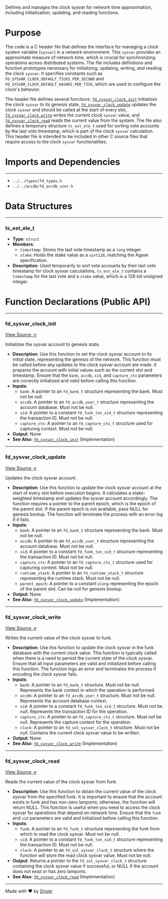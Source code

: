 <!--------------------------------------------------------------------------------->
<!-- IMPORTANT: This file is auto-generated by Driver (https://driver.ai). -------->
<!-- Manual edits may be overwritten on future commits. --------------------------->
<!--------------------------------------------------------------------------------->

Defines and manages the clock sysvar for network time approximation, including initialization, updating, and reading functions.

# Purpose
The code is a C header file that defines the interface for managing a clock system variable (`sysvar`) in a network environment. This `sysvar` provides an approximate measure of network time, which is crucial for synchronizing operations across distributed systems. The file includes definitions and function prototypes necessary for initializing, updating, writing, and reading the clock `sysvar`. It specifies constants such as `FD_SYSVAR_CLOCK_DEFAULT_TICKS_PER_SECOND` and `FD_SYSVAR_CLOCK_DEFAULT_HASHES_PER_TICK`, which are used to configure the clock's behavior.

The header file defines several functions: [`fd_sysvar_clock_init`](<#fd_sysvar_clock_init>) initializes the clock `sysvar` to its genesis state, [`fd_sysvar_clock_update`](<#fd_sysvar_clock_update>) updates the clock `sysvar` and should be called at the start of every slot, [`fd_sysvar_clock_write`](<#fd_sysvar_clock_write>) writes the current clock `sysvar` value, and [`fd_sysvar_clock_read`](<#fd_sysvar_clock_read>) reads the current value from the system. The file also defines a temporary structure `ts_est_ele_t` used for sorting vote accounts by the last vote timestamp, which is part of the clock `sysvar` calculation. This header file is intended to be included in other C source files that require access to the clock `sysvar` functionalities.
# Imports and Dependencies

---
- `../../types/fd_types.h`
- `../../accdb/fd_accdb_user.h`


# Data Structures

---
### ts\_est\_ele\_t
- **Type**: ``struct``
- **Members**:
    - ``timestamp``: Stores the last vote timestamp as a `long` integer.
    - ``stake``: Holds the stake value as a `uint128`, matching the Agave specification.
- **Description**: Used temporarily to sort vote accounts by their last vote timestamp for clock sysvar calculations, `ts_est_ele_t` contains a `timestamp` for the last vote and a `stake` value, which is a 128-bit unsigned integer.


# Function Declarations (Public API)

---
### fd\_sysvar\_clock\_init<!-- {{#callable_declaration:fd_sysvar_clock_init}} -->
[View Source →](<../../../../../../src/flamenco/runtime/sysvar/fd_sysvar_clock.h#L32>)

Initializes the sysvar account to genesis state.
- **Description**: Use this function to set the clock sysvar account to its initial state, representing the genesis of the network. This function must be called before any updates to the clock sysvar account are made. It prepares the account with initial values such as the current slot and timestamp. Ensure that the `bank`, `accdb`, `xid`, and `capture_ctx` parameters are correctly initialized and valid before calling this function.
- **Inputs**:
    - `bank`: A pointer to an `fd_bank_t` structure representing the bank. Must not be null.
    - `accdb`: A pointer to an `fd_accdb_user_t` structure representing the account database. Must not be null.
    - `xid`: A pointer to a constant `fd_funk_txn_xid_t` structure representing the transaction ID. Must not be null.
    - `capture_ctx`: A pointer to an `fd_capture_ctx_t` structure used for capturing context. Must not be null.
- **Output**: None
- **See Also**: [`fd_sysvar_clock_init`](<fd_sysvar_clock.c.md#fd_sysvar_clock_init>)  (Implementation)


---
### fd\_sysvar\_clock\_update<!-- {{#callable_declaration:fd_sysvar_clock_update}} -->
[View Source →](<../../../../../../src/flamenco/runtime/sysvar/fd_sysvar_clock.h#L45>)

Updates the clock sysvar account.
- **Description**: Use this function to update the clock sysvar account at the start of every slot before execution begins. It calculates a stake-weighted timestamp and updates the sysvar account accordingly. The function requires a pointer to the parent epoch, which is the epoch of the parent slot. If the parent epoch is not available, pass NULL for genesis bootup. The function will terminate the process with an error log if it fails.
- **Inputs**:
    - `bank`: A pointer to an `fd_bank_t` structure representing the bank. Must not be null.
    - `accdb`: A pointer to an `fd_accdb_user_t` structure representing the account database. Must not be null.
    - `xid`: A pointer to a constant `fd_funk_txn_xid_t` structure representing the transaction ID. Must not be null.
    - `capture_ctx`: A pointer to an `fd_capture_ctx_t` structure used for capturing context. Must not be null.
    - `runtime_stack`: A pointer to an `fd_runtime_stack_t` structure representing the runtime stack. Must not be null.
    - `parent_epoch`: A pointer to a constant `ulong` representing the epoch of the parent slot. Can be null for genesis bootup.
- **Output**: None
- **See Also**: [`fd_sysvar_clock_update`](<fd_sysvar_clock.c.md#fd_sysvar_clock_update>)  (Implementation)


---
### fd\_sysvar\_clock\_write<!-- {{#callable_declaration:fd_sysvar_clock_write}} -->
[View Source →](<../../../../../../src/flamenco/runtime/sysvar/fd_sysvar_clock.h#L55>)

Writes the current value of the clock sysvar to funk.
- **Description**: Use this function to update the clock sysvar in the funk database with the current clock value. This function is typically called when there is a need to persist the current state of the clock sysvar. Ensure that all input parameters are valid and initialized before calling this function. The function logs an error and terminates the process if encoding the clock sysvar fails.
- **Inputs**:
    - `bank`: A pointer to an `fd_bank_t` structure. Must not be null. Represents the bank context in which the operation is performed.
    - `accdb`: A pointer to an `fd_accdb_user_t` structure. Must not be null. Represents the account database context.
    - `xid`: A pointer to a constant `fd_funk_txn_xid_t` structure. Must not be null. Represents the transaction ID for the operation.
    - `capture_ctx`: A pointer to an `fd_capture_ctx_t` structure. Must not be null. Represents the capture context for the operation.
    - `clock`: A pointer to an `fd_sol_sysvar_clock_t` structure. Must not be null. Contains the current clock sysvar value to be written.
- **Output**: None
- **See Also**: [`fd_sysvar_clock_write`](<fd_sysvar_clock.c.md#fd_sysvar_clock_write>)  (Implementation)


---
### fd\_sysvar\_clock\_read<!-- {{#callable_declaration:fd_sysvar_clock_read}} -->
[View Source →](<../../../../../../src/flamenco/runtime/sysvar/fd_sysvar_clock.h#L66>)

Reads the current value of the clock sysvar from funk.
- **Description**: Use this function to obtain the current value of the clock sysvar from the specified funk. It is important to ensure that the account exists in funk and has non-zero lamports; otherwise, the function will return NULL. This function is useful when you need to access the clock sysvar for operations that depend on network time. Ensure that the `funk` and `xid` parameters are valid and initialized before calling this function.
- **Inputs**:
    - `funk`: A pointer to an `fd_funk_t` structure representing the funk from which to read the clock sysvar. Must not be null.
    - `xid`: A pointer to a constant `fd_funk_txn_xid_t` structure representing the transaction ID. Must not be null.
    - `clock`: A pointer to an `fd_sol_sysvar_clock_t` structure where the function will store the read clock sysvar value. Must not be null.
- **Output**: Returns a pointer to the `fd_sol_sysvar_clock_t` structure containing the clock sysvar value if successful, or NULL if the account does not exist or has zero lamports.
- **See Also**: [`fd_sysvar_clock_read`](<fd_sysvar_clock.c.md#fd_sysvar_clock_read>)  (Implementation)



---
Made with ❤️ by [Driver](https://www.driver.ai/)